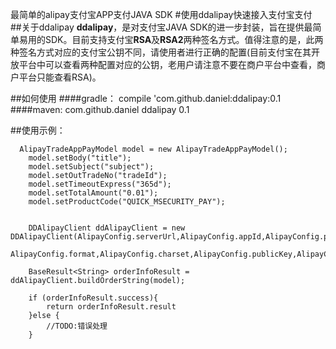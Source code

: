 最简单的alipay支付宝APP支付JAVA SDK
#使用ddalipay快速接入支付宝支付
##关于ddalipay
**ddalipay**，是对支付宝JAVA SDK的进一步封装，旨在提供最简单易用的SDK。目前支持支付宝**RSA**及**RSA2**两种签名方式。值得注意的是，此两种签名方式对应的支付宝公钥不同，请使用者进行正确的配置(目前支付宝在其开放平台中可以查看两种配置对应的公钥，老用户请注意不要在商户平台中查看，商户平台只能查看RSA)。

##如何使用
####gradle：
    compile 'com.github.daniel:ddalipay:0.1
####maven:
	<dependency>
            <groupId>com.github.daniel</groupId>
            <artifactId>ddalipay</artifactId>
            <version>0.1</version>
     </dependency>
     
##使用示例：


      AlipayTradeAppPayModel model = new AlipayTradeAppPayModel();
        model.setBody("title");
        model.setSubject("subject");
        model.setOutTradeNo("tradeId");
        model.setTimeoutExpress("365d");
        model.setTotalAmount("0.01");
        model.setProductCode("QUICK_MSECURITY_PAY");
        
        
        DDAlipayClient ddAlipayClient = new DDAlipayClient(AlipayConfig.serverUrl,AlipayConfig.appId,AlipayConfig.privateKey,
                AlipayConfig.format,AlipayConfig.charset,AlipayConfig.publicKey,AlipayConfig.signType,AlipayConfig.callbackUrl);

        BaseResult<String> orderInfoResult = ddAlipayClient.buildOrderString(model);

        if (orderInfoResult.success){
            return orderInfoResult.result
        }else {
            //TODO:错误处理
        }